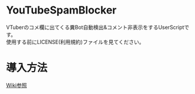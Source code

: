 # YouTubeSpamBlocker
VTuberのコメ欄に出てくる糞Bot自動検出&コメント非表示をするUserScriptです。<br>
使用する前にLICENSE(利用規約)ファイルを見てください。

<h1>導入方法</h1>
<a href="https://github.com/monatann/YouTubeSpamBlocker/wiki/%E5%B0%8E%E5%85%A5%E6%96%B9%E6%B3%95">Wiki参照</a>
